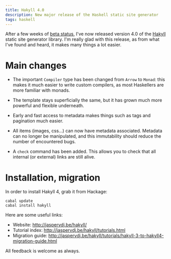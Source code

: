 ```yaml
---
title: Hakyll 4.0
description: New major release of the Haskell static site generator
tags: haskell
---
```


After a few weeks of [beta status], I've now released version 4.0 of the
[Hakyll] static site generator library. I'm really glad with this release, as
from what I've found and heard, it makes many things a lot easier.

[beta status]: https://groups.google.com/d/topic/hakyll/eRKWz8bVB0w/discussion
[Hakyll]: http://jaspervdj.be/hakyll

# Main changes

- The important `Compiler` type has been changed from `Arrow` to `Monad`: this
  makes it much easier to write custom compilers, as most Haskellers are more
  familiar with monads.

- The template stays superficially the same, but it has grown much more powerful
  and flexible underneath.

- Early and fast access to metadata makes things such as tags and pagination
  much easier.

- All items (images, css...) can now have metadata associated. Metadata can no
  longer be manipulated, and this immutability should reduce the number of
  encountered bugs.

- A `check` command has been added. This allows you to check that all internal
  (or external) links are still alive.

# Installation, migration

In order to install Hakyll 4, grab it from Hackage:

    cabal update
    cabal install hakyll

Here are some useful links:

- Website: <http://jaspervdj.be/hakyll/>
- Tutorial index: <http://jaspervdj.be/hakyll/tutorials.html>
- Migration guide:
  <http://jaspervdj.be/hakyll/tutorials/hakyll-3-to-hakyll4-migration-guide.html>

All feedback is welcome as always.
